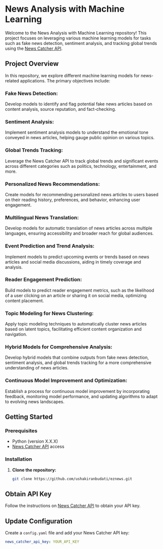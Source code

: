 # News Analysis with Machine Learning

Welcome to the News Analysis with Machine Learning repository! This project focuses on leveraging various machine learning models for tasks such as fake news detection, sentiment analysis, and tracking global trends using the [News Catcher API](https://newscatcherapi.com/).

## Project Overview

In this repository, we explore different machine learning models for news-related applications. The primary objectives include:

### Fake News Detection:

Develop models to identify and flag potential fake news articles based on content analysis, source reputation, and fact-checking.

### Sentiment Analysis:

Implement sentiment analysis models to understand the emotional tone conveyed in news articles, helping gauge public opinion on various topics.

### Global Trends Tracking:

Leverage the News Catcher API to track global trends and significant events across different categories such as politics, technology, entertainment, and more.

### Personalized News Recommendations:

Create models for recommending personalized news articles to users based on their reading history, preferences, and behavior, enhancing user engagement.

### Multilingual News Translation:

Develop models for automatic translation of news articles across multiple languages, ensuring accessibility and broader reach for global audiences.

### Event Prediction and Trend Analysis:

Implement models to predict upcoming events or trends based on news articles and social media discussions, aiding in timely coverage and analysis.

### Reader Engagement Prediction:

Build models to predict reader engagement metrics, such as the likelihood of a user clicking on an article or sharing it on social media, optimizing content placement.

### Topic Modeling for News Clustering:

Apply topic modeling techniques to automatically cluster news articles based on latent topics, facilitating efficient content organization and navigation.

### Hybrid Models for Comprehensive Analysis:

Develop hybrid models that combine outputs from fake news detection, sentiment analysis, and global trends tracking for a more comprehensive understanding of news articles.

### Continuous Model Improvement and Optimization:

Establish a process for continuous model improvement by incorporating feedback, monitoring model performance, and updating algorithms to adapt to evolving news landscapes.

## Getting Started

### Prerequisites

- Python (version X.X.X)
- [News Catcher API](https://newscatcherapi.com/) access

### Installation

1. **Clone the repository:**
   ```bash
   git clone https://github.com/ushakiranbudati/eznews.git
## Obtain API Key

Follow the instructions on [News Catcher API](https://newscatcherapi.com/) to obtain your API key.

## Update Configuration

Create a `config.yaml` file and add your News Catcher API key:

```yaml
news_catcher_api_key: YOUR_API_KEY
